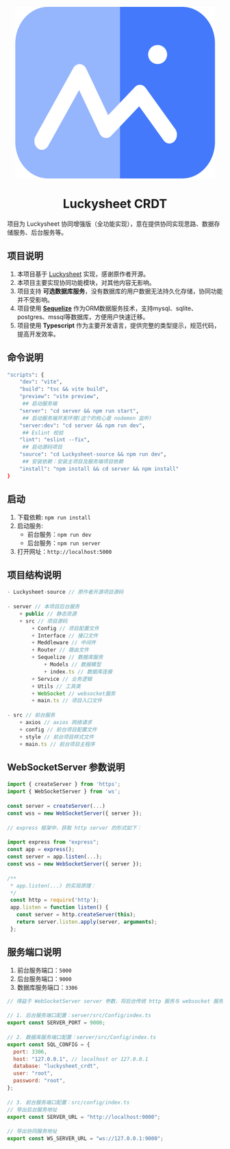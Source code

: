<p align="center">
<img src='/public/logo.svg' />
</p>
<h1 align="center">Luckysheet CRDT</h1>

项目为 Luckysheet 协同增强版（全功能实现），意在提供协同实现思路、数据存储服务、后台服务等。


## 项目说明
1. 本项目基于 [Luckysheet](https://github.com/mengshukeji/Luckysheet) 实现，感谢原作者开源。
2. 本项目主要实现协同功能模块，对其他内容无影响。
3. 项目支持 **可选数据库服务**，没有数据库的用户数据无法持久化存储，协同功能并不受影响。
4. 项目使用 **[Sequelize](https://www.sequelize.cn/)** 作为ORM数据服务技术，支持mysql、sqlite、postgres、mssql等数据库，方便用户快速迁移。
5. 项目使用 **Typescript** 作为主要开发语言，提供完整的类型提示，规范代码，提高开发效率。


## 命令说明
```bash
"scripts": {
    "dev": "vite",
    "build": "tsc && vite build",
    "preview": "vite preview",
     ## 启动服务端
    "server": "cd server && npm run start",
     ## 启动服务端开发环境(这个的核心是 nodemon 监听)
    "server:dev": "cd server && npm run dev",
     ## Eslint 校验
    "lint": "eslint --fix",
     ## 启动源码项目
    "source": "cd Luckysheet-source && npm run dev",
     ## 安装依赖：安装主项目及服务端项目依赖
    "install": "npm install && cd server && npm install"
}
```


## 启动
1. 下载依赖: `npm run install`
2. 启动服务: 
    - 前台服务：`npm run dev`
    - 后台服务：`npm run server`
3. 打开网址：`http://localhost:5000`


## 项目结构说明

```js
- Luckysheet-source // 原作者开源项目源码

- server // 本项目后台服务
    + public // 静态资源
    + src // 项目源码
        + Config // 项目配置文件
        + Interface // 接口文件
        + Meddleware // 中间件
        + Router // 路由文件
        + Sequelize // 数据库服务
            + Models // 数据模型
            + index.ts // 数据库连接
        + Service // 业务逻辑
        + Utils // 工具类
        + WebSocket // websocket服务
        + main.ts // 项目入口文件

- src // 前台服务
    + axios // axios 网络请求
    + config // 前台项目配置文件
    + style // 前台项目样式文件
    + main.ts // 前台项目主程序
```

## WebSocketServer 参数说明

```ts
import { createServer } from 'https';
import { WebSocketServer } from 'ws';

const server = createServer(...)
const wss = new WebSocketServer({ server });

// express 框架中，获取 http server 的形式如下：

import express from "express";
const app = express();
const server = app.listen(...);
const wss = new WebSocketServer({ server });

/**
 * app.listen(...) 的实现原理：
 */
 const http = require('http');
 app.listen = function listen() {
   const server = http.createServer(this);
   return server.listen.apply(server, arguments);
 };
```

## 服务端口说明
1. 前台服务端口：`5000`
2. 后台服务端口：`9000`
3. 数据库服务端口：`3306`

```js
// 得益于 WebSocketServer server 参数，将后台传统 http 服务与 websocket 服务合并，方便端口配置。

// 1. 后台服务端口配置：server/src/Config/index.ts
export const SERVER_PORT = 9000;

// 2. 数据库服务端口配置：server/src/Config/index.ts
export const SQL_CONFIG = {
  port: 3306,
  host: "127.0.0.1", // localhost or 127.0.0.1
  database: "luckysheet_crdt",
  user: "root",
  password: "root",
};

// 3. 前台服务端口配置：src/config/index.ts
// 导出后台服务地址
export const SERVER_URL = "http://localhost:9000";

// 导出协同服务地址
export const WS_SERVER_URL = "ws://127.0.0.1:9000";
```